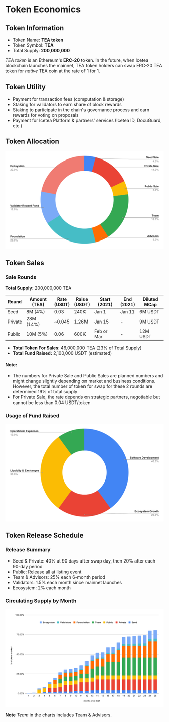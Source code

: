# Token Economics

## Token Information

- Token Name: __TEA token__
- Token Symbol: __TEA__
- Total Supply: __200,000,000__

_TEA token_ is an Ethereum's __ERC-20__ token. In the future, when Icetea blockchain launches the mainnet, TEA token holders can swap ERC-20 TEA token for _native_ TEA coin at the rate of 1 for 1.

## Token Utility

- Payment for transaction fees (computation & storage)
- Staking for validators to earn share of block rewards
- Staking to participate in the chain's governance process and earn rewards for voting on proposals
- Payment for Icetea Platform & partners' services (Icetea ID, DocuGuard, etc.)

## Token Allocation

![Token Allocation](./alloc.svg)

## Token Sales
### Sale Rounds
__Total Supply:__ 200,000,000 TEA

| Round | Amount<br>(TEA) | Rate<br>(USDT) | Raise<br>(USDT) | Start<br>(2021) | End<br>(2021) | Diluted<br>MCap<br> |
|-------|--------|------|-------|-------|-----|----|
| Seed | 8M (4%) | 0.03 | 240K | Jan 1 | Jan 11 | 6M USDT |
| Private | 28M (14%) | ~0.045 | 1.26M | Jan 15 | - | 9M USDT |
| Public | 10M (5%) | 0.06 | 600K | Feb or Mar | - | 12M USDT |

- __Total Token For Sales__: 46,000,000 TEA (23% of Total Supply)
- __Total Fund Raised:__ 2,100,000 USDT (estimated)

#### Note:
- The numbers for Private Sale and Public Sales are planned numbers and might change slightly depending on market and business conditions. However, the total number of token for swap for these 2 rounds are determined 19% of total supply
- For Private Sale, the rate depends on strategic partners, negotiable but cannot be less than 0.04 USDT/token

### Usage of Fund Raised

![Usage of Fund](./fund.svg)

## Token Release Schedule

### Release Summary
- Seed & Private: 40% at 90 days after swap day, then 20% after each 90-day period
- Public: Release all at listing event
- Team & Advisors: 25% each 6-month period
- Validators: 1.5% each month since mainnet launches
- Ecosystem: 2% each month

### Circulating Supply by Month
![Circulating Suply](./circulating.svg)

**Note** _Team_ in the charts includes Team & Advisors.